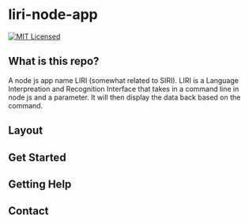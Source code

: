 # liri-node-app
[![MIT Licensed](https://img.shields.io/badge/license-MIT-blue.svg)](LICENSE)


## What is this repo?
A node js app name LIRI (somewhat related to SIRI). LIRI is a Language Interpreation and Recognition Interface that takes in a command line in node js and a parameter. It will then display the data back based on the command.
## Layout

## Get Started

## Getting Help

## Contact

